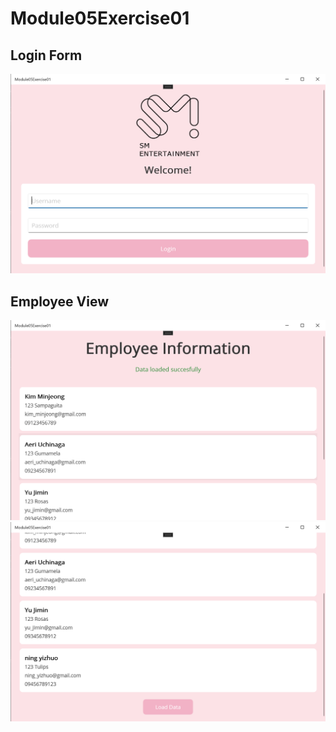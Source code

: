 # Module05Exercise01

## Login Form
![Emulator](pdcpictures/Login.png)

## Employee View
![Emulator](pdcpictures/Employeeview1.png)
![Emulator](pdcpictures/Employeeview2.png)
